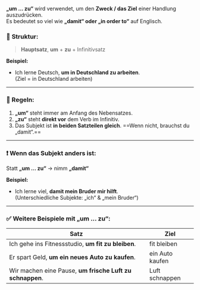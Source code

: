 **„um … zu“** wird verwendet, um den **Zweck / das Ziel** einer Handlung auszudrücken.  
Es bedeutet so viel wie **„damit“ oder „in order to“** auf Englisch.

### 🔹 **Struktur:**

> **Hauptsatz**, **um** + **zu** + Infinitivsatz

**Beispiel:**

- Ich lerne Deutsch, **um in Deutschland zu arbeiten**.  
    (Ziel = in Deutschland arbeiten)

---
### 📌 Regeln:

1. **„um“** steht immer am Anfang des Nebensatzes.
2. **„zu“** steht **direkt vor** dem Verb im Infinitiv.
3. Das Subjekt ist **in beiden Satzteilen gleich**. ==Wenn nicht, brauchst du „damit“.==

---
### ❗ Wenn das Subjekt **anders** ist:

Statt **„um … zu“** → nimm **„damit“**

**Beispiel:**

- Ich lerne viel, **damit mein Bruder mir hilft**.  
    (Unterschiedliche Subjekte: „ich“ & „mein Bruder“)

---

### ✅ Weitere Beispiele mit „um … zu“:

|Satz|Ziel|
|---|---|
|Ich gehe ins Fitnessstudio, **um fit zu bleiben**.|fit bleiben|
|Er spart Geld, **um ein neues Auto zu kaufen**.|ein Auto kaufen|
|Wir machen eine Pause, **um frische Luft zu schnappen**.|Luft schnappen|
